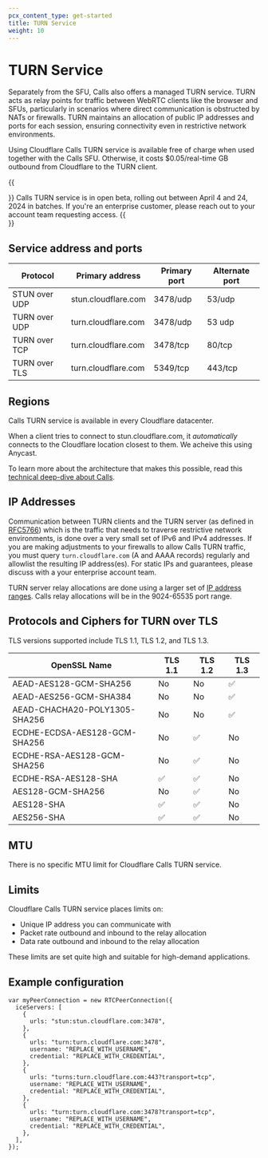 ```yaml
---
pcx_content_type: get-started
title: TURN Service
weight: 10
---
```


# TURN Service

Separately from the SFU, Calls also offers a managed TURN service. TURN acts as relay points for traffic between WebRTC clients like the browser and SFUs, particularly in scenarios where direct communication is obstructed by NATs or firewalls. TURN maintains an allocation of public IP addresses and ports for each session, ensuring connectivity even in restrictive network environments.

Using Cloudflare Calls TURN service is available free of charge when used together with the Calls SFU. Otherwise, it costs $0.05/real-time GB outbound from Cloudflare to the TURN client.

{{<Aside type="warning">}}
Calls TURN service is in open beta, rolling out between April 4 and 24, 2024 in batches. If you're an enterprise customer, please reach out to your account team requesting access.
{{</Aside>}}

## Service address and ports

|    Protocol   |           Primary address          | Primary port |  Alternate port |
|---------------|------------------------------------|--------------|-----------------|
| STUN over UDP | stun.cloudflare.com                | 3478/udp     | 53/udp          |
| TURN over UDP | turn.cloudflare.com                | 3478/udp     | 53 udp          |
| TURN over TCP | turn.cloudflare.com                | 3478/tcp     | 80/tcp          |
| TURN over TLS | turn.cloudflare.com                | 5349/tcp     | 443/tcp         |

## Regions

Calls TURN service is available in every Cloudflare datacenter. 

When a client tries to connect to stun.cloudflare.com, it *automatically* connects to the Cloudflare location closest to them. We acheive this using Anycast. 

To learn more about the architecture that makes this possible, read this [technical deep-dive about Calls](https://blog.cloudflare.com/cloudflare-calls-anycast-webrtc).

## IP Addresses

Communication between TURN clients and the TURN server (as defined in [RFC5766](https://datatracker.ietf.org/doc/html/rfc5766)) which is the traffic that needs to traverse restrictive network environments, is done over a very small set of IPv6 and IPv4 addresses. If you are making adjustments to your firewalls to allow Calls TURN traffic, you must query `turn.cloudflare.com` (A and AAAA records) regularly and allowlist the resulting IP address(es). For static IPs and guarantees, please discuss with a your enterprise account team.

TURN server relay allocations are done using a larger set of [IP address ranges](https://www.cloudflare.com/ips/). Calls relay allocations will be in the 9024-65535 port range.


## Protocols and Ciphers for TURN over TLS

TLS versions supported include TLS 1.1, TLS 1.2, and TLS 1.3.


| OpenSSL Name                        | TLS 1.1 | TLS 1.2 | TLS 1.3 |
| ----------------------------------- | ------- | ------- | ------- |
| AEAD-AES128-GCM-SHA256              | No      | No      | ✅      |
| AEAD-AES256-GCM-SHA384              | No      | No      | ✅      |
| AEAD-CHACHA20-POLY1305-SHA256       | No      | No      | ✅      |
| ECDHE-ECDSA-AES128-GCM-SHA256       | No      | ✅      | No      |
| ECDHE-RSA-AES128-GCM-SHA256         | No      | ✅      | No      |
| ECDHE-RSA-AES128-SHA                | ✅      | ✅      | No      |
| AES128-GCM-SHA256                   | No      | ✅      | No      |
| AES128-SHA                          | ✅      | ✅      | No      |
| AES256-SHA                          | ✅      | ✅      | No      |

## MTU

There is no specific MTU limit for Cloudflare Calls TURN service.

## Limits

Cloudflare Calls TURN service places limits on:

- Unique IP address you can communicate with
- Packet rate outbound and inbound to the relay allocation
- Data rate outbound and inbound to the relay allocation

These limits are set quite high and suitable for high-demand applications.

## Example configuration

```
var myPeerConnection = new RTCPeerConnection({
  iceServers: [
    {
      urls: "stun:stun.cloudflare.com:3478",
    },
    {
      urls: "turn:turn.cloudflare.com:3478",
      username: "REPLACE_WITH_USERNAME",
      credential: "REPLACE_WITH_CREDENTIAL",
    },
    {
      urls: "turns:turn.cloudflare.com:443?transport=tcp",
      username: "REPLACE_WITH_USERNAME",
      credential: "REPLACE_WITH_CREDENTIAL",
    },
    {
      urls: "turn:turn.cloudflare.com:3478?transport=tcp",
      username: "REPLACE_WITH_USERNAME",
      credential: "REPLACE_WITH_CREDENTIAL",
    },
  ],
});
```
